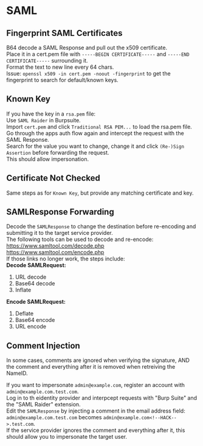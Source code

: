 # SAML

## Fingerprint SAML Certificates

B64 decode a SAML Response and pull out the x509 certificate.  
Place it in a cert.pem file with `-----BEGIN CERTIFICATE-----` and `-----END CERTIFICATE-----` surrounding it.  
Format the text to new line every 64 chars.  
Issue: `openssl x509 -in cert.pem -noout -fingerprint` to get the fingerprint to search for default/known keys.  

## Known Key

If you have the key in a `rsa.pem` file:  
Use `SAML Raider` in Burpsuite.  
Import `cert.pem` and click `Traditional RSA PEM...` to load the rsa.pem file.  
Go through the apps auth flow again and intercept the request with the SAML Response.  
Search for the value you want to change, change it and click `(Re-)Sign Assertion` before forwarding the request.  
This should allow impersonation.  

## Certificate Not Checked

Same steps as for `Known Key`, but provide any matching certificate and key.  

## SAMLResponse Forwarding

Decode the `SAMLResponse` to change the destination before re-encoding and submitting it to the target service provider.  
The following tools can be used to decode and re-encode:  
<https://www.samltool.com/decode.php>  
<https://www.samltool.com/encode.php>  
If those links no longer work, the steps include:  
**Decode SAMLRequest:**  

1. URL decode
2. Base64 decode
3. Inflate

**Encode SAMLRequest:**  

1. Deflate
2. Base64 encode
3. URL encode

## Comment Injection

In some cases, comments are ignored when verifying the signature, AND the comment and everything after it is removed when retreiving the NameID.  

If you want to impersonate `admin@example.com`, register an account with `admin@example.com.test.com`.  
Log in to th eidentity provider and interpcept requests with "Burp Suite" and the "SAML Raider" extension.  
Edit the `SAMLResponse` by injecting a comment in the email address field:  
`admin@example.com.test.com` becomes `admin@example.com<!--HACK-->.test.com`.  
If the service provider ignores the comment and everything after it, this should allow you to impersonate the target user.  
